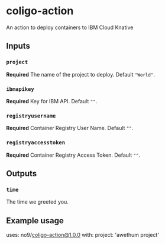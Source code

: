 # coligo-action
An action to deploy containers to IBM Cloud Knative

## Inputs

### `project`

**Required** The name of the project to deploy. Default `"World"`.

### `ibmapikey`

**Required** Key for IBM API. Default `""`.

### `registryusername`

**Required** Container Registry User Name. Default `""`.

### `registryaccesstoken`

**Required** Container Registry Access Token. Default `""`.

## Outputs

### `time`

The time we greeted you.

## Example usage

uses: no9/coligo-action@1.0.0
with:
  project: 'awethum project'
